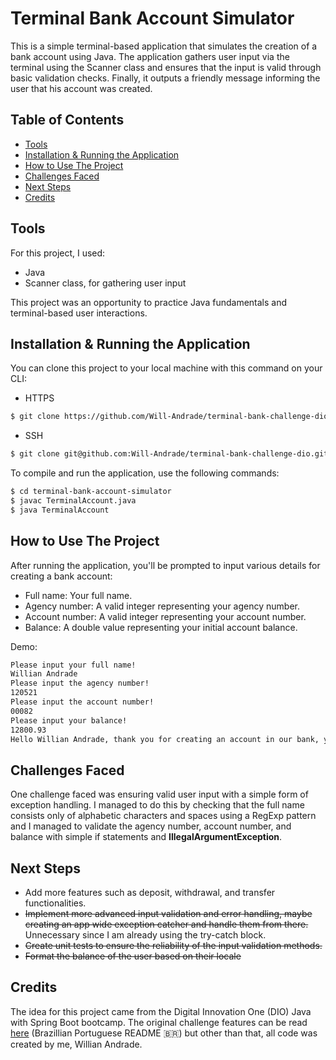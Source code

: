 # Terminal Bank Account Simulator

This is a simple terminal-based application that simulates the creation of a bank account using Java. The application gathers user input via the terminal using the Scanner class and ensures that the input is valid through basic validation checks. Finally, it outputs a friendly message informing the user that his account was created.

## Table of Contents

- [Tools](#tools)
- [Installation & Running the Application](#installation--running-the-application)
- [How to Use The Project](#how-to-use-the-project)
- [Challenges Faced](#challenges-faced)
- [Next Steps](#next-steps)
- [Credits](#credits)

## Tools
For this project, I used:
- Java
- Scanner class, for gathering user input

This project was an opportunity to practice Java fundamentals and terminal-based user interactions.

## Installation & Running the Application

You can clone this project to your local machine with this command on your CLI:

- HTTPS

```bash
$ git clone https://github.com/Will-Andrade/terminal-bank-challenge-dio.git
```

- SSH

```bash
$ git clone git@github.com:Will-Andrade/terminal-bank-challenge-dio.git
```

To compile and run the application, use the following commands:

```bash
$ cd terminal-bank-account-simulator
$ javac TerminalAccount.java
$ java TerminalAccount
```

## How to Use The Project

After running the application, you'll be prompted to input various details for creating a bank account:

- Full name: Your full name.
- Agency number: A valid integer representing your agency number.
- Account number: A valid integer representing your account number.
- Balance: A double value representing your initial account balance.

Demo:
```bash
Please input your full name!
Willian Andrade
Please input the agency number!
120521
Please input the account number!
00082
Please input your balance!
12800.93
Hello Willian Andrade, thank you for creating an account in our bank, your agency is 120521, account 00082 and your balance 12.800,93 is already available for withdraw.
```

## Challenges Faced

One challenge faced was ensuring valid user input with a simple form of exception handling. I managed to do this by checking that the full name consists only of alphabetic characters and spaces using a RegExp pattern and I managed to validate the agency number, account number, and balance with simple if statements and **IllegalArgumentException**.

## Next Steps

- Add more features such as deposit, withdrawal, and transfer functionalities.
- ~~Implement more advanced input validation and error handling, maybe creating an app 
  wide exception catcher and handle them from there.~~ Unnecessary since I am already 
  using the try-catch block.
- ~~Create unit tests to ensure the reliability of the input validation methods.~~
- ~~Format the balance of the user based on their locale~~

## Credits

The idea for this project came from the Digital Innovation One (DIO) Java with Spring Boot bootcamp. The original challenge features can be read [here](https://github.com/digitalinnovationone/trilha-java-basico/tree/main/desafios/sintaxe) (Brazillian Portuguese README 🇧🇷) but other than that, all code was created by me, Willian Andrade.
